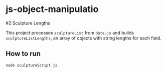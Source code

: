 # js-object-manipulatio
#2 Sculpture Lengths

This project processes `sculptureList` from `data.js` and builds `sculptureListLengths`, an array of objects with string lengths for each field.

## How to run
```bash
node sculptureScript.js
